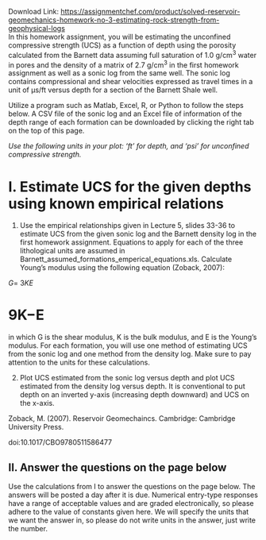Download Link: https://assignmentchef.com/product/solved-reservoir-geomechanics-homework-no-3-estimating-rock-strength-from-geophysical-logs
<br>
In this homework assignment, you will be estimating the unconfined compressive strength (UCS) as a function of depth using the porosity calculated from the Barnett data assuming full saturation of 1.0 g/cm<sup>3</sup> water in pores and the density of a matrix of 2.7 g/cm<sup>3</sup> in the first homework assignment as well as a sonic log from the same well. The sonic log contains compressional and shear velocities expressed as travel times in a unit of µs/ft versus depth for a section of the Barnett Shale well.




Utilize a program such as Matlab, Excel, R, or Python to follow the steps below. A CSV file of the sonic log and an Excel file of information of the depth range of each formation can be downloaded by clicking the right tab on the top of this page.




<em>Use the following units in your plot: ‘ft’ for depth, and ‘psi’ for unconfined compressive strength. </em>




<h1>        <strong>I.</strong><strong>          </strong><strong>Estimate UCS for the given depths using known empirical relations </strong></h1>




<ol>

 <li>Use the empirical relationships given in Lecture 5, slides 33-36 to estimate UCS from the given sonic log and the Barnett density log in the first homework assignment. Equations to apply for each of the three lithological units are assumed in Barnett_assumed_formations_emperical_equations.xls. Calculate Young’s modulus using the following equation (Zoback, 2007):</li>

</ol>




<em>G</em>= 3<em>KE</em>

<h1>                                                                                                                                                             9K−E</h1>

in which G is the shear modulus, K is the bulk modulus, and E is the Young’s modulus. For each formation, you will use one method of estimating UCS from the sonic log and one method from the density log. Make sure to pay attention to the units for these calculations.




<ol start="2">

 <li>Plot UCS estimated from the sonic log versus depth and plot UCS estimated from the density log versus depth. It is conventional to put depth on an inverted y-axis (increasing depth downward) and UCS on the x-axis.</li>

</ol>




Zoback, M. (2007). Reservoir Geomechaincs. Cambridge: Cambridge University Press.

doi:10.1017/CBO9780511586477




<h2>        II.         Answer the questions on the page below</h2>




Use the calculations from I to answer the questions on the page below. The answers will be posted a day after it is due. Numerical entry-type responses have a range of acceptable values and are graded electronically, so please adhere to the value of constants given here. We will specify the units that we want the answer in, so please do not write units in the answer, just write the number.





